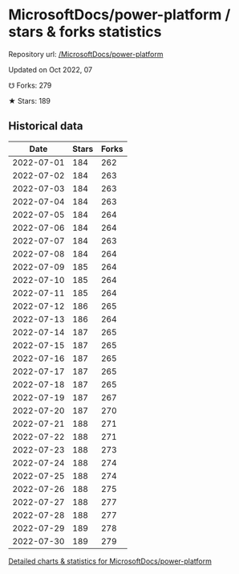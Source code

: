 # MicrosoftDocs/power-platform / stars & forks statistics

Repository url: [/MicrosoftDocs/power-platform](https://github.com/MicrosoftDocs/power-platform)

Updated on Oct 2022, 07

☋ Forks: 279

★ Stars: 189

## Historical data
| Date | Stars | Forks |
|------|-------|-------|
| 2022-07-01 | 184 | 262 | 
| 2022-07-02 | 184 | 263 | 
| 2022-07-03 | 184 | 263 | 
| 2022-07-04 | 184 | 263 | 
| 2022-07-05 | 184 | 264 | 
| 2022-07-06 | 184 | 264 | 
| 2022-07-07 | 184 | 263 | 
| 2022-07-08 | 184 | 264 | 
| 2022-07-09 | 185 | 264 | 
| 2022-07-10 | 185 | 264 | 
| 2022-07-11 | 185 | 264 | 
| 2022-07-12 | 186 | 265 | 
| 2022-07-13 | 186 | 264 | 
| 2022-07-14 | 187 | 265 | 
| 2022-07-15 | 187 | 265 | 
| 2022-07-16 | 187 | 265 | 
| 2022-07-17 | 187 | 265 | 
| 2022-07-18 | 187 | 265 | 
| 2022-07-19 | 187 | 267 | 
| 2022-07-20 | 187 | 270 | 
| 2022-07-21 | 188 | 271 | 
| 2022-07-22 | 188 | 271 | 
| 2022-07-23 | 188 | 273 | 
| 2022-07-24 | 188 | 274 | 
| 2022-07-25 | 188 | 274 | 
| 2022-07-26 | 188 | 275 | 
| 2022-07-27 | 188 | 277 | 
| 2022-07-28 | 188 | 277 | 
| 2022-07-29 | 189 | 278 | 
| 2022-07-30 | 189 | 279 | 


[Detailed charts & statistics for MicrosoftDocs/power-platform](https://reviewgithub.com/rep/MicrosoftDocs/power-platform)
